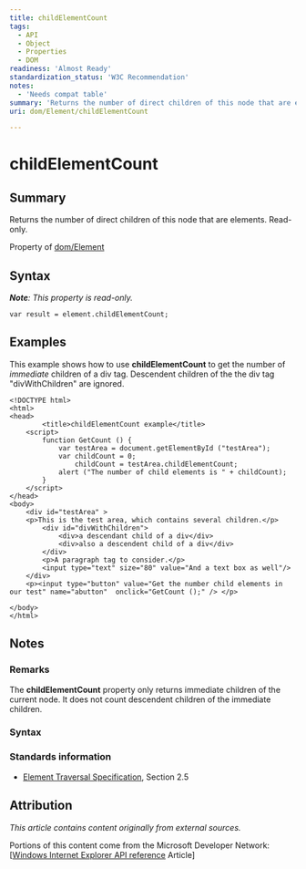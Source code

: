 ```yaml
---
title: childElementCount
tags:
  - API
  - Object
  - Properties
  - DOM
readiness: 'Almost Ready'
standardization_status: 'W3C Recommendation'
notes:
  - 'Needs compat table'
summary: 'Returns the number of direct children of this node that are elements.  Read-only.'
uri: dom/Element/childElementCount

---
```

# childElementCount

## Summary

Returns the number of direct children of this node that are elements. Read-only.

<span data-meta="applies_to" data-type="key">Property of <span data-type="value">[dom/Element](/dom/Element)</span></span>

## Syntax

***Note**: This property is read-only.*

``` {.js}
var result = element.childElementCount;
```

## Examples

This example shows how to use **childElementCount** to get the number of *immediate* children of a div tag. Descendent children of the the div tag "divWithChildren" are ignored.

    <!DOCTYPE html>
    <html>
    <head>
            <title>childElementCount example</title>
        <script>
            function GetCount () {
                var testArea = document.getElementById ("testArea");
                var childCount = 0;
                    childCount = testArea.childElementCount;
                alert ("The number of child elements is " + childCount);
            }
        </script>
    </head>
    <body>
        <div id="testArea" >
        <p>This is the test area, which contains several children.</p>
            <div id="divWithChildren">
                <div>a descendant child of a div</div>
                <div>also a descendent child of a div</div>
            </div>
            <p>A paragraph tag to consider.</p>
            <input type="text" size="80" value="And a text box as well"/>
        </div>
        <p><input type="button" value="Get the number child elements in our test" name="abutton"  onclick="GetCount ();" /> </p>

    </body>
    </html>

## Notes

### Remarks

The **childElementCount** property only returns immediate children of the current node. It does not count descendent children of the immediate children.

### Syntax

### Standards information

-   [Element Traversal Specification](http://go.microsoft.com/fwlink/p/?linkid=182722), Section 2.5

## Attribution

*This article contains content originally from external sources.*

Portions of this content come from the Microsoft Developer Network: [[Windows Internet Explorer API reference](http://msdn.microsoft.com/en-us/library/ie/hh828809%28v=vs.85%29.aspx) Article]

